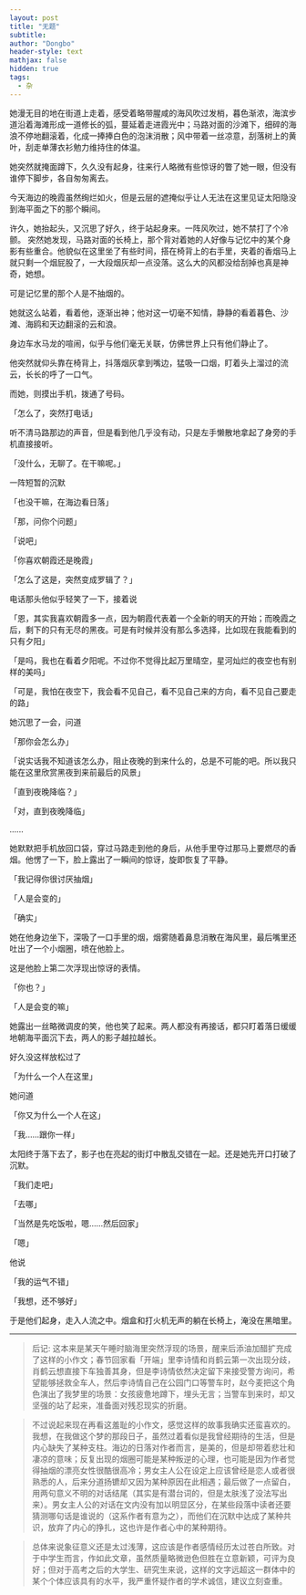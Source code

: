 ```yaml
---
layout: post
title: "无题"
subtitle: 
author: "Dongbo"
header-style: text
mathjax: false
hidden: true
tags:
  - 杂
---
```


她漫无目的地在街道上走着，感受着略带腥咸的海风吹过发梢，暮色渐浓，海滨步道沿着海滩形成一道修长的弧，蔓延着走进霞光中；马路对面的沙滩下，细碎的海浪不停地翻滚着，化成一捧捧白色的泡沫消散；风中带着一丝凉意，刮落树上的黄叶，刮走单薄衣衫勉力维持住的体温。

她突然就掩面蹲下，久久没有起身，往来行人略微有些惊讶的瞥了她一眼，但没有谁停下脚步，各自匆匆离去。

今天海边的晚霞虽然绚烂如火，但是云层的遮掩似乎让人无法在这里见证太阳隐没到海平面之下的那个瞬间。

许久，她抬起头，又沉思了好久，终于站起身来。一阵风吹过，她不禁打了个冷颤。
突然她发现，马路对面的长椅上，那个背对着她的人好像与记忆中的某个身影有些重合。他貌似在这里坐了有些时间，搭在椅背上的右手里，夹着的香烟马上就只剩一个烟屁股了，一大段烟灰却一点没落。这么大的风都没给刮掉也真是神奇，她想。

可是记忆里的那个人是不抽烟的。

她就这么站着，看着他，逐渐出神；他对这一切毫不知情，静静的看着暮色、沙滩、海鸥和天边翻滚的云和浪。

身边车水马龙的喧闹，似乎与他们毫无关联，仿佛世界上只有他们静止了。

他突然就仰头靠在椅背上，抖落烟灰拿到嘴边，猛吸一口烟，盯着头上溜过的流云，长长的呼了一口气。

而她，则摸出手机，拨通了号码。

「怎么了，突然打电话」

听不清马路那边的声音，但是看到他几乎没有动，只是左手懒散地拿起了身旁的手机直接接听。

「没什么，无聊了。在干嘛呢。」

一阵短暂的沉默

「也没干嘛，在海边看日落」

「那，问你个问题」

「说吧」

「你喜欢朝霞还是晚霞」

「怎么了这是，突然变成罗辑了？」

电话那头他似乎轻笑了一下，接着说

「恩，其实我喜欢朝霞多一点，因为朝霞代表着一个全新的明天的开始；而晚霞之后，剩下的只有无尽的黑夜。可是有时候并没有那么多选择，比如现在我能看到的只有夕阳」

「是吗，我也在看着夕阳呢。不过你不觉得比起万里晴空，星河灿烂的夜空也有别样的美吗」

「可是，我怕在夜空下，我会看不见自己，看不见自己来的方向，看不见自己要走的路」

她沉思了一会，问道

「那你会怎么办」

「说实话我不知道该怎么办，阻止夜晚的到来什么的，总是不可能的吧。所以我只能在这里欣赏黑夜到来前最后的风景」

「直到夜晚降临？」

「对，直到夜晚降临」

......

她默默把手机放回口袋，穿过马路走到他的身后，从他手里夺过那马上要燃尽的香烟。他愣了一下，脸上露出了一瞬间的惊讶，旋即恢复了平静。

「我记得你很讨厌抽烟」

「人是会变的」

「确实」

她在他身边坐下，深吸了一口手里的烟，烟雾随着鼻息消散在海风里，最后嘴里还吐出了一个小烟圈，喷在他脸上。

这是他脸上第二次浮现出惊讶的表情。

「你也？」

「人是会变的嘛」

她露出一丝略微调皮的笑，他也笑了起来。两人都没有再接话，都只盯着落日缓缓地朝海平面沉下去，两人的影子越拉越长。

好久没这样放松过了

「为什么一个人在这里」

她问道

「你又为什么一个人在这」

「我……跟你一样」

太阳终于落下去了，影子也在亮起的街灯中散乱交错在一起。还是她先开口打破了沉默。

「我们走吧」

「去哪」

「当然是先吃饭啦，嗯……然后回家」

「嗯」

他说

「我的运气不错」

「我想，还不够好」

于是他们起身，走入人流之中。烟盒和打火机无声的躺在长椅上，淹没在黑暗里。

-------------------

> 后记: 这本来是某天午睡时脑海里突然浮现的场景，醒来后添油加醋扩充成了这样的小作文；春节回家看「开端」里李诗情和肖鹤云第一次出现分歧，肖鹤云想直接下车独善其身，但是李诗情依然决定留下来接受警方询问，希望能够拯救全车人，然后李诗情自己在公园门口等警车时，赵今麦把这个角色演出了我梦里的场景：女孩疲惫地蹲下，埋头无言；当警车到来时，却又坚强的站了起来，准备面对残忍现实的折磨。

> 不过说起来现在再看这羞耻的小作文，感觉这样的故事我确实还蛮喜欢的。我想，在我做这个梦的那段日子，虽然过着看似是我曾经期待的生活，但是内心缺失了某种支柱。海边的日落对作者而言，是美的，但是却带着悲壮和凄凉的意味；反复出现的烟圈可能是某种叛逆的心理，也可能是因为作者觉得抽烟的漂亮女性很酷很高冷；男女主人公在设定上应该曾经是恋人或者很熟悉的人，后来分道扬镳却又因为某种原因在此相遇；最后做了一点留白，用两句意义不明的对话结尾（其实是有潜台词的，但是太肤浅了没法写出来）。男女主人公的对话在文内没有加以明显区分，在某些段落中读者还要猜测哪句话是谁说的（这系作者有意为之），而他们在沉默中达成了某种共识，放弃了内心的挣扎，这也许是作者心中的某种期待。

> 总体来说象征意义还是太过浅薄，这应该是作者感情经历太过苍白所致。对于中学生而言，作如此文章，虽然质量略微逊色但胜在立意新颖，可评为良好；但对于高考之后的大学生、研究生来说，这样的文字远超这一群体中的某个个体应该具有的水平，我严重怀疑作者的学术诚信，建议立刻查重。

